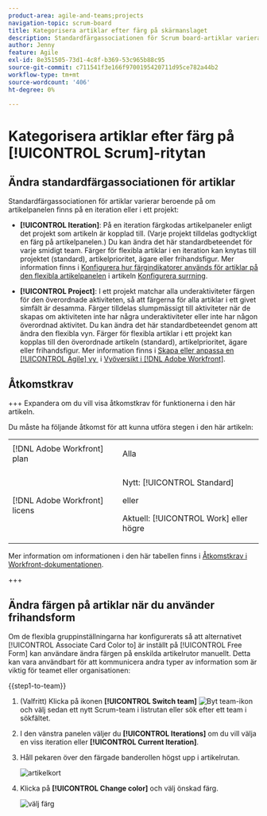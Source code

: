 ```yaml
---
product-area: agile-and-teams;projects
navigation-topic: scrum-board
title: Kategorisera artiklar efter färg på skärmanslaget
description: Standardfärgassociationen för Scrum board-artiklar varierar beroende på om artikelpanelen finns på en iteration eller i ett projekt.
author: Jenny
feature: Agile
exl-id: 8e351505-73d1-4c8f-b369-53c965b88c95
source-git-commit: c711541f3e166f9700195420711d95ce782a44b2
workflow-type: tm+mt
source-wordcount: '406'
ht-degree: 0%

---
```


# Kategorisera artiklar efter färg på [!UICONTROL Scrum]-ritytan

## Ändra standardfärgassociationen för artiklar

Standardfärgassociationen för artiklar varierar beroende på om artikelpanelen finns på en iteration eller i ett projekt:

* **[!UICONTROL Iteration]**: På en iteration färgkodas artikelpaneler enligt det projekt som artikeln är kopplad till. (Varje projekt tilldelas godtyckligt en färg på artikelpanelen.) Du kan ändra det här standardbeteendet för varje smidigt team. Färger för flexibla artiklar i en iteration kan knytas till projektet (standard), artikelprioritet, ägare eller frihandsfigur. Mer information finns i [Konfigurera hur färgindikatorer används för artiklar på den flexibla artikelpanelen](../../../agile/get-started-with-agile-in-workfront/configure-scrum.md#configur4) i artikeln [Konfigurera surrning](../../../agile/get-started-with-agile-in-workfront/configure-scrum.md).

* **[!UICONTROL Project]**: I ett projekt matchar alla underaktiviteter färgen för den överordnade aktiviteten, så att färgerna för alla artiklar i ett givet simfält är desamma. Färger tilldelas slumpmässigt till aktiviteter när de skapas om aktiviteten inte har några underaktiviteter eller inte har någon överordnad aktivitet. Du kan ändra det här standardbeteendet genom att ändra den flexibla vyn. Färger för flexibla artiklar i ett projekt kan kopplas till den överordnade artikeln (standard), artikelprioritet, ägare eller frihandsfigur. Mer information finns i [Skapa eller anpassa en [!UICONTROL Agile] vy &#x200B;](../../../reports-and-dashboards/reports/reporting-elements/views-overview.md#customizing-an-agile-view) i [Vyöversikt i [!DNL Adobe Workfront]](../../../reports-and-dashboards/reports/reporting-elements/views-overview.md).

## Åtkomstkrav

+++ Expandera om du vill visa åtkomstkrav för funktionerna i den här artikeln.

Du måste ha följande åtkomst för att kunna utföra stegen i den här artikeln:

<table style="table-layout:auto"> 
 <tbody> 
  <tr> 
   <td role="rowheader">[!DNL Adobe Workfront] plan</td> 
   <td> <p>Alla</p> </td> 
  </tr> 
  <tr> 
   <td role="rowheader">[!DNL Adobe Workfront] licens</td> 
   <td> <p>Nytt: [!UICONTROL Standard]</p> 
   eller
   <p>Aktuell: [!UICONTROL Work] eller högre</p> </td> 
  </tr>
 </tbody> 
</table>

Mer information om informationen i den här tabellen finns i [Åtkomstkrav i Workfront-dokumentationen](/help/quicksilver/administration-and-setup/add-users/access-levels-and-object-permissions/access-level-requirements-in-documentation.md).

+++

## Ändra färgen på artiklar när du använder frihandsform

Om de flexibla gruppinställningarna har konfigurerats så att alternativet [!UICONTROL Associate Card Color to] är inställt på [!UICONTROL Free Form] kan användare ändra färgen på enskilda artikelrutor manuellt. Detta kan vara användbart för att kommunicera andra typer av information som är viktig för teamet eller organisationen:

{{step1-to-team}}

1. (Valfritt) Klicka på ikonen **[!UICONTROL Switch team]** ![Byt team-ikon](assets/switch-team-icon.png) och välj sedan ett nytt Scrum-team i listrutan eller sök efter ett team i sökfältet.

1. I den vänstra panelen väljer du **[!UICONTROL Iterations]** om du vill välja en viss iteration eller **[!UICONTROL Current Iteration]**.
1. Håll pekaren över den färgade banderollen högst upp i artikelrutan.

   ![artikelkort](assets/agile-story-color1-nwe-350x140.png)

1. Klicka på **[!UICONTROL Change color]** och välj önskad färg.

   ![välj färg](assets/agile-story-color2-nwe-350x138.png)
